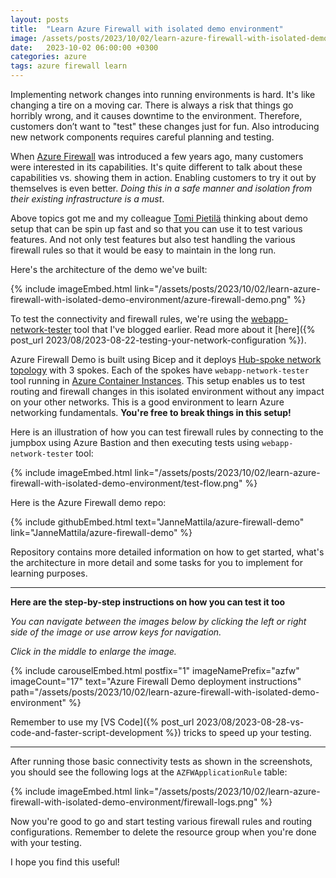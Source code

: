 ```yaml
---
layout: posts
title:  "Learn Azure Firewall with isolated demo environment"
image: /assets/posts/2023/10/02/learn-azure-firewall-with-isolated-demo-environment/azure-firewall-demo.png
date:   2023-10-02 06:00:00 +0300
categories: azure
tags: azure firewall learn
---
```

Implementing network changes into running environments is hard. 
It's like changing a tire on a moving car. 
There is always a risk that things go horribly wrong, 
and it causes downtime to the environment. 
Therefore, customers don’t want to "test" these changes just for fun.
Also introducing new network components requires careful planning and testing.

When [Azure Firewall](https://learn.microsoft.com/en-us/azure/firewall/overview) was introduced a few years ago, 
many customers were interested in its capabilities. 
It's quite different to talk about these capabilities vs.
showing them in action. Enabling customers to try it out
by themselves is even better.
_Doing this in a safe manner and isolation from their existing infrastructure is a must_. 

Above topics got me and my colleague [Tomi Pietilä](https://www.linkedin.com/in/tomi-pietila/) thinking about demo setup
that can be spin up fast and so that you can use it to test various features.
And not only test features but also test handling the various firewall rules
so that it would be easy to maintain in the long run.

Here's the architecture of the demo we've built:

{% include imageEmbed.html link="/assets/posts/2023/10/02/learn-azure-firewall-with-isolated-demo-environment/azure-firewall-demo.png" %}

To test the connectivity and firewall rules, we're using the [webapp-network-tester](https://github.com/JanneMattila/webapp-network-tester) tool that I've blogged earlier. Read more about it [here]({% post_url 2023/08/2023-08-22-testing-your-network-configuration %}). 

Azure Firewall Demo is built using Bicep and it deploys [Hub-spoke network topology](https://learn.microsoft.com/en-us/azure/architecture/reference-architectures/hybrid-networking/hub-spoke) with 3 spokes.
Each of the spokes have `webapp-network-tester` tool running in [Azure Container Instances](https://learn.microsoft.com/en-us/azure/container-instances/container-instances-overview).
This setup enables us to test routing and firewall changes
in this isolated environment without any impact on your other networks.
This is a good environment to learn Azure networking fundamentals. 
**You're free to break things in this setup!**

Here is an illustration of how you can test firewall rules by connecting
to the jumpbox using Azure Bastion and then executing tests using `webapp-network-tester` tool:

{% include imageEmbed.html link="/assets/posts/2023/10/02/learn-azure-firewall-with-isolated-demo-environment/test-flow.png" %}

Here is the Azure Firewall demo repo:

{% include githubEmbed.html text="JanneMattila/azure-firewall-demo" link="JanneMattila/azure-firewall-demo" %}

Repository contains more detailed information on how to get started,
what's the architecture in more detail and some tasks for you to implement for learning purposes.

---

**Here are the step-by-step instructions on how you can test it too**

_You can navigate between the images below by clicking the left or right side of the image
or use arrow keys for navigation._

_Click in the middle to enlarge the image._

{% include carouselEmbed.html postfix="1" imageNamePrefix="azfw" imageCount="17" text="Azure Firewall Demo deployment instructions" path="/assets/posts/2023/10/02/learn-azure-firewall-with-isolated-demo-environment" %}

Remember to use my [VS Code]({% post_url 2023/08/2023-08-28-vs-code-and-faster-script-development %}) tricks to speed up your testing.

---

After running those basic connectivity tests as shown in the screenshots, you should see the following logs at the `AZFWApplicationRule` table:
    
{% include imageEmbed.html link="/assets/posts/2023/10/02/learn-azure-firewall-with-isolated-demo-environment/firewall-logs.png" %}

Now you're good to go and start testing various firewall rules and routing configurations.
Remember to delete the resource group when you're done with your testing.

I hope you find this useful!
